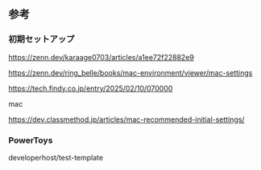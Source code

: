 
## 参考

### 初期セットアップ

https://zenn.dev/karaage0703/articles/a1ee72f22882e9

https://zenn.dev/ring_belle/books/mac-environment/viewer/mac-settings

https://tech.findy.co.jp/entry/2025/02/10/070000

mac

https://dev.classmethod.jp/articles/mac-recommended-initial-settings/


### PowerToys

developerhost/test-template

